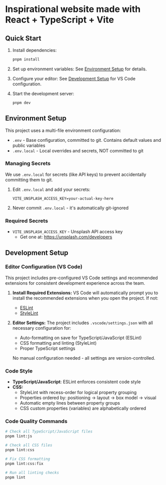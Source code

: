 # Inspirational website made with React + TypeScript + Vite

## Quick Start

1. Install dependencies:

    ```bash
    pnpm install
    ```

2. Set up environment variables:
    See [Environment Setup](#environment-setup) for details.

3. Configure your editor:
    See [Development Setup](#development-setup) for VS Code configuration.

4. Start the development server:

    ```bash
    pnpm dev
    ```

## Environment Setup

This project uses a multi-file environment configuration:

- `.env` - Base configuration, committed to git. Contains default values and public variables
- `.env.local` - Local overrides and secrets, NOT committed to git

### Managing Secrets

We use `.env.local` for secrets (like API keys) to prevent accidentally committing them to git.

1. Edit `.env.local` and add your secrets:

    ```properties
    VITE_UNSPLASH_ACCESS_KEY=your-actual-key-here
    ```

2. Never commit `.env.local` - it's automatically git-ignored

### Required Secrets

- `VITE_UNSPLASH_ACCESS_KEY` - Unsplash API access key
  - Get one at: <https://unsplash.com/developers>

## Development Setup

### Editor Configuration (VS Code)

This project includes pre-configured VS Code settings and recommended extensions for consistent development experience across the team.

1. **Install Required Extensions:**
   VS Code will automatically prompt you to install the recommended extensions when you open the project. If not:
   - [ESLint](https://marketplace.visualstudio.com/items?itemName=dbaeumer.vscode-eslint)
   - [StyleLint](https://marketplace.visualstudio.com/items?itemName=stylelint.vscode-stylelint)

2. **Editor Settings:**
   The project includes `.vscode/settings.json` with all necessary configuration for:
   - Auto-formatting on save for TypeScript/JavaScript (ESLint)
   - CSS formatting and linting (StyleLint)
   - Proper TypeScript settings

   No manual configuration needed - all settings are version-controlled.

### Code Style

- **TypeScript/JavaScript**: ESLint enforces consistent code style
- **CSS:**
  - StyleLint with recess-order for logical property grouping
  - Properties ordered by: positioning → layout → box model → visual
  - Automatic empty lines between property groups
  - CSS custom properties (variables) are alphabetically ordered

### Code Quality Commands

```bash
# Check all TypeScript/JavaScript files
pnpm lint:js

# Check all CSS files
pnpm lint:css

# Fix CSS formatting
pnpm lint:css:fix

# Run all linting checks
pnpm lint
```
